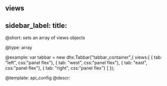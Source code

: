 views
---
sidebar_label: 
title: 
---          

@short: 
sets an array of views objects




@type: array

@example: 
var tabbar = new dhx.Tabbar("tabbar_container",{
    views:[
        { tab: "left", css:"panel flex"},
        { tab: "west", css:"panel flex"},
        { tab: "east", css:"panel flex"},
        { tab: "right", css:"panel flex"}
    ]
});


@template:	api_config
@descr: 



